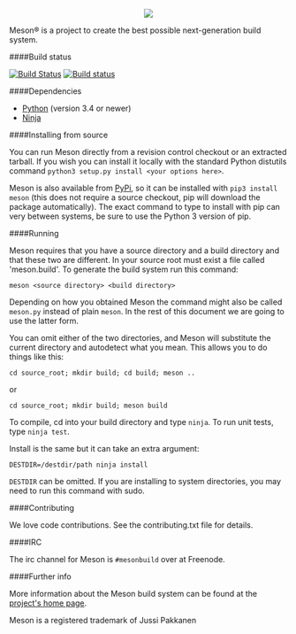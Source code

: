 <p align="center">
<img src="http://mesonbuild.com/meson_logo.png">
</p>
Meson® is a project to create the best possible next-generation
build system.

####Build status

[![Build Status](https://travis-ci.org/mesonbuild/meson.svg?branch=master)](https://travis-ci.org/mesonbuild/meson) [![Build status](https://ci.appveyor.com/api/projects/status/l5c8v71ninew2i3p?svg=true)](https://ci.appveyor.com/project/jpakkane/meson)

####Dependencies

 - [Python](http://python.org) (version 3.4 or newer)
 - [Ninja](http://martine.github.com/ninja/)

####Installing from source

You can run Meson directly from a revision control checkout or an
extracted tarball. If you wish you can install it locally with the
standard Python distutils command `python3 setup.py install <your
options here>`.

Meson is also available from
[PyPi](https://pypi.python.org/pypi/meson), so it can be installed
with `pip3 install meson` (this does not require a source checkout,
pip will download the package automatically). The exact command to
type to install with pip can very between systems, be sure to use the
Python 3 version of pip.

####Running

Meson requires that you have a source directory and a build directory
and that these two are different. In your source root must exist a file
called 'meson.build'. To generate the build system run this command:

`meson <source directory> <build directory>`

Depending on how you obtained Meson the command might also be called
`meson.py` instead of plain `meson`. In the rest of this document we
are going to use the latter form.

You can omit either of the two directories, and Meson will substitute
the current directory and autodetect what you mean. This allows you to
do things like this:

`cd source_root; mkdir build; cd build; meson ..`

or

`cd source_root; mkdir build; meson build`

To compile, cd into your build directory and type `ninja`. To run unit
tests, type `ninja test`.

Install is the same but it can take an extra argument:

`DESTDIR=/destdir/path ninja install`

`DESTDIR` can be omitted. If you are installing to system directories,
you may need to run this command with sudo.


####Contributing

We love code contributions. See the contributing.txt file for
details.


####IRC

The irc channel for Meson is `#mesonbuild` over at Freenode.


####Further info

More information about the Meson build system can be found at the
[project's home page](http://mesonbuild.com).

Meson is a registered trademark of Jussi Pakkanen
